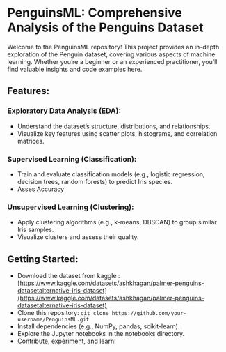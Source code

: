 # PenguinsML: Comprehensive Analysis of the Penguins Dataset
Welcome to the PenguinsML repository! This project provides an in-depth exploration of the Penguin dataset, covering various aspects of machine learning. Whether you’re a beginner or an experienced practitioner, you’ll find valuable insights and code examples here.

## Features:
### Exploratory Data Analysis (EDA):
* Understand the dataset’s structure, distributions, and relationships.
* Visualize key features using scatter plots, histograms, and correlation matrices.
### Supervised Learning (Classification):
* Train and evaluate classification models (e.g., logistic regression, decision trees, random forests) to predict Iris species.
* Asses Accuracy
### Unsupervised Learning (Clustering):
* Apply clustering algorithms (e.g., k-means, DBSCAN) to group similar Iris samples.
* Visualize clusters and assess their quality.
## Getting Started:
* Download the dataset from kaggle : [https://www.kaggle.com/datasets/ashkhagan/palmer-penguins-datasetalternative-iris-dataset](https://www.kaggle.com/datasets/ashkhagan/palmer-penguins-datasetalternative-iris-dataset)
* Clone this repository:
`git clone https://github.com/your-username/PenguinsML.git
`
* Install dependencies (e.g., NumPy, pandas, scikit-learn).
* Explore the Jupyter notebooks in the notebooks directory.
* Contribute, experiment, and learn!
